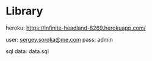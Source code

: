 # Library

heroku: https://infinite-headland-8269.herokuapp.com/

user: sergey.soroka@me.com
pass: admin

sql data: data.sql